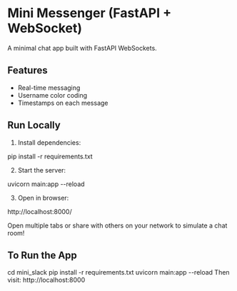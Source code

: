 # Mini Messenger (FastAPI + WebSocket)

A minimal chat app built with FastAPI WebSockets.

## Features
- Real-time messaging
- Username color coding
- Timestamps on each message

## Run Locally

1. Install dependencies:

pip install -r requirements.txt

2. Start the server:

uvicorn main:app --reload

3. Open in browser:

http://localhost:8000/


Open multiple tabs or share with others on your network to simulate a chat room!

## To Run the App

cd mini_slack
pip install -r requirements.txt
uvicorn main:app --reload
Then visit: http://localhost:8000

